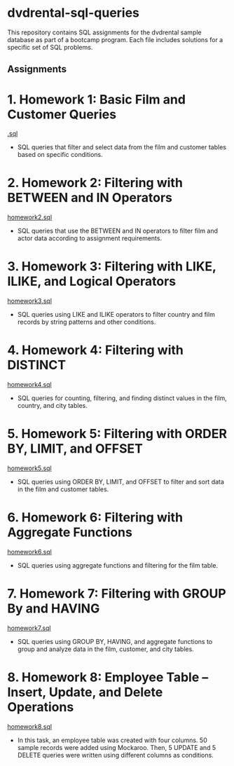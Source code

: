 # dvdrental-sql-queries
This repository contains SQL assignments for the dvdrental sample database as part of a bootcamp program. Each file includes solutions for a specific set of SQL problems.

## Assignments

# 1. Homework 1: Basic Film and Customer Queries
[.sql](./.sql)
- SQL queries that filter and select data from the film and customer tables based on specific conditions.

# 2. Homework 2: Filtering with BETWEEN and IN Operators
[homework2.sql](./homework2.sql)
- SQL queries that use the BETWEEN and IN operators to filter film and actor data according to assignment requirements.

# 3. Homework 3: Filtering with LIKE, ILIKE, and Logical Operators
[homework3.sql](./homework3.sql)
- SQL queries using LIKE and ILIKE operators to filter country and film records by string patterns and other conditions.

# 4. Homework 4: Filtering with DISTINCT
[homework4.sql](./homework4.sql)
- SQL queries for counting, filtering, and finding distinct values in the film, country, and city tables.

# 5. Homework 5: Filtering with ORDER BY, LIMIT, and OFFSET
[homework5.sql](./homework5.sql)
- SQL queries using ORDER BY, LIMIT, and OFFSET to filter and sort data in the film and customer tables.

# 6. Homework 6: Filtering with Aggregate Functions
[homework6.sql](./homework6.sql)
- SQL queries using aggregate functions and filtering for the film table.
  
# 7. Homework 7: Filtering with GROUP By and HAVING
[homework7.sql](./homework7.sql)
- SQL queries using GROUP BY, HAVING, and aggregate functions to group and analyze data in the film, customer, and city tables.

# 8. Homework 8: Employee Table – Insert, Update, and Delete Operations
[homework8.sql](./homework8.sql)
- In this task, an employee table was created with four columns. 50 sample records were added using Mockaroo. Then, 5 UPDATE and 5 DELETE queries were written using different columns as conditions.

